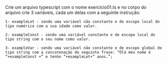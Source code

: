 Crie um arquivo typescript com o nome exercicio01.ts e no corpo do arquivo crie 3 variáveis, cada um delas com a seguinte instrução:


	1- exampleLet - sendo uma variável não constante e de escopo local do tipo numérico com a sua idade como valor.

	2- exampleConst - sendo uma variável constante e de escopo local do tipo string com o seu nome como valor.
    
	3- exampleVar - sendo uma variável não constante e de escopo global do tipo string com a concatenação da seguinte frase: “Olá meu nome é ”+exampleConst +” e tenho ”+exampleLet+” anos.”;

